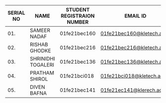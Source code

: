 |SERIAL NO|NAME|STUDENT REGISTRAION NUMBER|EMAIL ID|ROLL NO|PHONE NUMBER|
|---------|----|--------------------------|--------|-------|------------|
|01.|SAMEER NADAF|01fe21bec160|01fe21bec160@kletech.ac.in|1370|8217874287|
|02.|RISHAB GHODKE|01fe21bec216|01fe21bec216@kletech.ac.in|1348|7406323470|
|03.|SHRINIDHI TOGALERI|01fe21bec136|01fe21bec136@kletech.ac.in|1302|6362792872|
|04.|PRATHAM SHIROL|01fe21bci018|01fe21bci018@kletech.ac.in|1325|8431093884|
|05.|DIVEN BAFNA|01fe21bec141|01fe21ec141@klerech.ac.in|1306|9731071315|